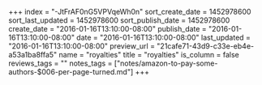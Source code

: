 +++
index = "-JtFrAF0nG5VPVqeWh0n"
sort_create_date = 1452978600
sort_last_updated = 1452978600
sort_publish_date = 1452978600
create_date = "2016-01-16T13:10:00-08:00"
publish_date = "2016-01-16T13:10:00-08:00"
date = "2016-01-16T13:10:00-08:00"
last_updated = "2016-01-16T13:10:00-08:00"
preview_url = "21cafe71-43d9-c33e-eb4e-a53a1ba8ffa5"
name = "royalties"
title = "royalties"
is_column = false
reviews_tags = ""
notes_tags = ["notes/amazon-to-pay-some-authors-$006-per-page-turned.md"]
+++

